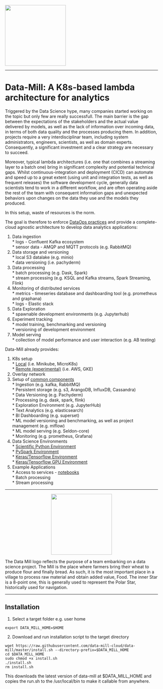 <img src="https://raw.githubusercontent.com/data-mill-cloud/data-mill/master/docs/img/logos/logo_data_mill_2.png" width="200">

---
# Data-Mill: A K8s-based lambda architecture for analytics

Triggered by the Data Science hype, many companies started working on the topic but only few are really successfull. The main barrier is the gap between the expectations of the stakeholders and the actual value delivered by models, as well as the lack of 
information over incoming data, in terms of both data quality and the processes producing them.  In addition, projects require a very interdisciplinar team, including system administrators, engineers, scientists, as well as domain experts. Consequently, a 
significant investment and a clear strategy are necessary to succeed.

Moreover, typical lambda architectures (i.e. one that combines a streaming layer to a batch one) bring in significant complexity and potential technical gaps. Whilst continuous-integration and deployment (CICD) can automate and speed up to a great extent (using 
unit and integration tests, as well as frequent releases) the software development cycle, generally data scientists tend to work in a different workflow, and are often operating aside the rest of the team with consequent information gaps and unexpected behaviors 
upon changes on the data they use and the models they produced.

In this setup, waste of resources is the norm.  

The goal is therefore to enforce [DataOps practices](http://dataopsmanifesto.org/) and provide a complete-cloud agnostic architecture to develop data analytics applications:  
  1. Data ingestion  
    * logs - Confluent Kafka ecosystem  
    * sensor data - AMQP and MQTT protocols (e.g. RabbitMQ)  
  2. Data storage and versioning  
    * local S3 datalake (e.g. minio)  
    * data versioning (i.e. pachyderm)  
  3. Data processing  
    * batch processing (e.g. Dask, Spark)  
    * stream processing (e.g. KSQL and Kafka streams, Spark Streaming, Flink)  
  4. Monitoring of distributed services  
    * metrics - timeseries database and dashboarding tool (e.g. prometheus and graphana)  
    * logs - Elastic stack  
  5. Data Exploration  
    * spawnable development environments (e.g. Jupyterhub)  
  6. Experiment tracking  
    * model training, benchmarking and versioning  
    * versioning of development environment  
  7. Model serving  
    * collection of model performance and user interaction (e.g. AB testing)  

Data-Mill already provides:  
  1. K8s setup  
    * [Local](https://github.com/data-mill-cloud/data-mill/tree/master/infrastructure/k8s) (i.e. Minikube, MicroK8s)  
    * [Remote (experimental)](https://github.com/data-mill-cloud/data-mill/tree/master/infrastructure/k8s/kops) (i.e. AWS, GKE)  
  2. Overlay network  
  3. Setup of [common components](https://github.com/data-mill-cloud/data-mill/tree/master/infrastructure/components)  
    * Ingestion (e.g. kafka, RabbitMQ)  
    * Persistent storage (e.g. s3, ArangoDB, InfluxDB, Cassandra)  
    * Data Versioning (e.g. Pachyderm)  
    * Processing (e.g. dask, spark, flink)  
    * Exploration Environment (e.g. JupyterHub)  
    * Text Analytics (e.g. elasticsearch)  
    * BI Dashboarding (e.g. superset)  
    * ML model versioning and benchmarking, as well as project management (e.g. mlflow)  
    * ML model serving (e.g. Seldon-core)  
    * Monitoring (e.g. prometheus, Grafana)  
  4. Data Science Environments  
    * [Scientific Python Environment](https://github.com/data-mill-cloud/data-mill/blob/master/infrastructure/components/jupyterhub/ds_environments/python_env/Dockerfile)  
    * [PySpark Environment](https://github.com/data-mill-cloud/data-mill/blob/master/infrastructure/components/jupyterhub/ds_environments/pyspark_env/Dockerfile)  
    * [Keras/Tensorflow Environment](https://github.com/data-mill-cloud/data-mill/blob/master/infrastructure/components/jupyterhub/ds_environments/pydl_env/Dockerfile)  
    * [Keras/Tensorflow GPU Environment](https://github.com/data-mill-cloud/data-mill/blob/master/infrastructure/components/jupyterhub/ds_environments/pydl_gpu_env/Dockerfile)  
  5. Example Applications  
    * Access to services - [notebooks](https://github.com/data-mill-cloud/data-mill/tree/master/infrastructure/data)  
    * Batch processing  
    * Stream processing  

---
<div style="text-align:center"><img src="https://raw.githubusercontent.com/data-mill-cloud/data-mill/master/docs/img/logos/logo_data_mill_2.png" width="200"></div>

The Data Mill logo reflects the purpose of a team embarking on a data science project.
The Mill is the place where farmers bring their wheat to produce flour and finally bread. As such, it is the most important place in a village to process raw material and obtain added value, Food.
The inner Star is a 8-point one, this is generally used to represent the Polar Star, historically used for navigation.

---

## Installation
1. Select a target folder e.g. user home
```
export DATA_MILL_HOME=$HOME
```
2. Download and run installation script to the target directory  
```
wget https://raw.githubusercontent.com/data-mill-cloud/data-mill/master/install.sh --directory-prefix=$DATA_MILL_HOME
cd $DATA_MILL_HOME
sudo chmod +x install.sh
./install.sh
rm install.sh
```
This downloads the latest version of data-mill at $DATA_MILL_HOME and copies the run.sh to the /usr/local/bin to make it callable from anywhere.  
